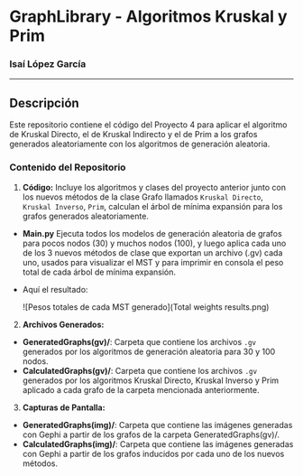 # GraphLibrary - Algoritmos Kruskal y Prim

### Isaí López García  
---

## Descripción

Este repositorio contiene el código del Proyecto 4 para aplicar el algoritmo de Kruskal Directo, el de Kruskal Indirecto y el de Prim a los grafos generados aleatoriamente con los algoritmos de generación aleatoria.

### Contenido del Repositorio

1. **Código:** Incluye los algoritmos y clases del proyecto anterior junto con los nuevos métodos de la clase Grafo llamados `Kruskal Directo`, `Kruskal Inverso`, `Prim`, calculan el árbol de mínima expansión para los grafos generados aleatoriamente.

  - **Main.py** Ejecuta todos los modelos de generación aleatoria de grafos para pocos nodos (30) y muchos nodos (100), y luego aplica cada uno de los 3 nuevos métodos de clase que exportan un archivo (.gv) cada uno, usados para visualizar el MST y para imprimir en consola el peso total de cada árbol de mínima expansión.

  - Aquí el resultado:
    
    ![Pesos totales de cada MST generado](Total weights results.png)

2. **Archivos Generados:**
   
  - **GeneratedGraphs(gv)/**: Carpeta que contiene los archivos `.gv` generados por los algoritmos de generación aleatoria para 30 y 100 nodos.
  - **CalculatedGraphs(gv)/**: Carpeta que contiene los archivos `.gv` generados por los algoritmos Kruskal Directo, Kruskal Inverso y Prim aplicado a cada grafo de la carpeta mencionada anteriormente.

3. **Capturas de Pantalla:**
   
- **GeneratedGraphs(img)/**: Carpeta que contiene las imágenes generadas con Gephi a partir de los grafos de la carpeta GeneratedGraphs(gv)/.
- **CalculatedGraphs(img)/**: Carpeta que contiene las imágenes generadas con Gephi a partir de los grafos inducidos por cada uno de los nuevos métodos. 
